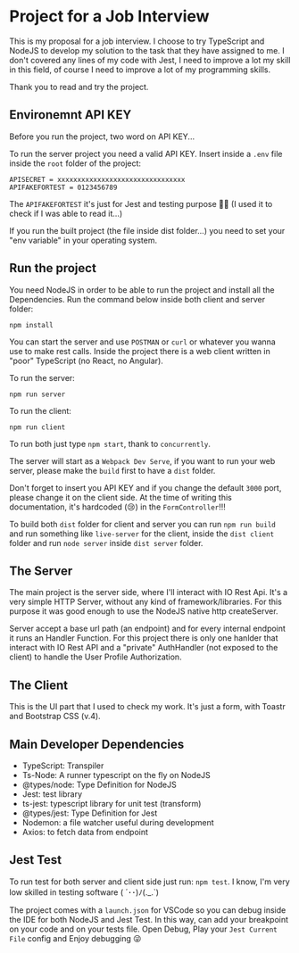 # Project for a Job Interview

This is my proposal for a job interview. I choose to try TypeScript and NodeJS to develop my solution to the task that they have assigned to me. I don't covered any lines of my code with Jest, I need to improve a lot my skill in this field, of course I need to improve a lot of my programming skills.

Thank you to read and try the project.

## Environemnt API KEY

Before you run the project, two word on API KEY...

To run the server project you need a valid API KEY. Insert inside a `.env` file inside the `root` folder of the project:

```
APISECRET = xxxxxxxxxxxxxxxxxxxxxxxxxxxxxxxx
APIFAKEFORTEST = 0123456789
```

The `APIFAKEFORTEST` it's just for Jest and testing purpose 🤦‍♂️ (I used it to check if I was able to read it...)

If you run the built project (the file inside dist folder...) you need to set your "env variable" in your operating system.


## Run the project

You need NodeJS in order to be able to run the project and install all the Dependencies. Run the command below inside both client and server folder:

```
npm install
```

You can start the server and use `POSTMAN` or `curl` or whatever you wanna use to make rest calls. Inside the project there is a web client written in "poor" TypeScript (no React, no Angular).

To run the server:
```
npm run server
```

To run the client:
```
npm run client
```

To run both just type `npm start`, thank to `concurrently`.


The server will start as a `Webpack Dev Serve`, if you want to run your web server, please make the `build` first to have a `dist` folder.

Don't forget to insert you API KEY and if you change the default `3000` port, please change it on the client side. At the time of writing this documentation, it's hardcoded (😢) in the `FormController`!!!

To build both `dist` folder for client and server you can run `npm run build` and run something like `live-server` for the client, inside the `dist client` folder and run `node server` inside `dist server` folder.

## The Server

The main project is the server side, where I'll interact with IO Rest Api. It's a very simple HTTP Server, without any kind of framework/libraries. For this purpose it was good enough to use the NodeJS native http createServer.

Server accept a base url path (an endpoint) and for every internal endpoint it runs an Handler Function. For this project there is only one hanlder that interact with IO Rest API and a "private" AuthHandler (not exposed to the client) to handle the User Profile Authorization.

## The Client

This is the UI part that I used to check my work. It's just a form, with Toastr and Bootstrap CSS (v.4). 

## Main Developer Dependencies

* TypeScript: Transpiler
* Ts-Node: A runner typescript on the fly on NodeJS
* @types/node: Type Definition for NodeJS
* Jest: test library
* ts-jest: typescript library for unit test (transform)
* @types/jest: Type Definition for Jest
* Nodemon: a file watcher useful during development
* Axios: to fetch data from endpoint

## Jest Test

To run test for both server and client side just run: `npm test`. I know, I'm very low skilled in testing software ( ´･･)ﾉ(._.`)

The project comes with a `launch.json` for VSCode so you can debug inside the IDE for both NodeJS and Jest Test.
In this way, can add your breakpoint on your code and on your tests file. Open Debug, Play your `Jest Current File` config and Enjoy debugging 😜
